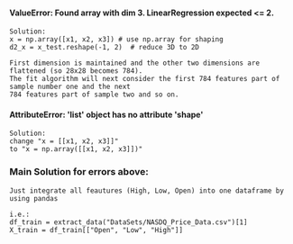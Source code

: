 #### ValueError: Found array with dim 3. LinearRegression expected <= 2.
    Solution: 
    x = np.array([x1, x2, x3]) # use np.array for shaping
    d2_x = x_test.reshape(-1, 2)  # reduce 3D to 2D

    First dimension is maintained and the other two dimensions are flattened (so 28x28 becomes 784). 
    The fit algorithm will next consider the first 784 features part of sample number one and the next 
    784 features part of sample two and so on.

#### AttributeError: 'list' object has no attribute 'shape'
    Solution:
    change "x = [[x1, x2, x3]]"
    to "x = np.array([[x1, x2, x3]])"

### Main Solution for errors above:
    Just integrate all feautures (High, Low, Open) into one dataframe by using pandas
   
    i.e.:       
    df_train = extract_data("DataSets/NASDQ_Price_Data.csv")[1]
    X_train = df_train[["Open", "Low", "High"]]